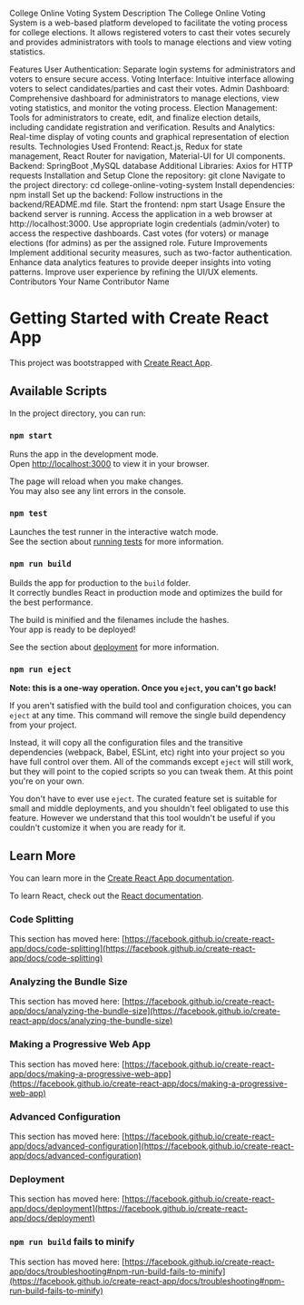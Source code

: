 College Online Voting System
Description
The College Online Voting System is a web-based platform developed to facilitate the voting process for college elections. It allows registered voters to cast their votes securely and provides administrators with tools to manage elections and view voting statistics.

Features
User Authentication: Separate login systems for administrators and voters to ensure secure access.
Voting Interface: Intuitive interface allowing voters to select candidates/parties and cast their votes.
Admin Dashboard: Comprehensive dashboard for administrators to manage elections, view voting statistics, and monitor the voting process.
Election Management: Tools for administrators to create, edit, and finalize election details, including candidate registration and verification.
Results and Analytics: Real-time display of voting counts and graphical representation of election results.
Technologies Used
Frontend: React.js, Redux for state management, React Router for navigation, Material-UI for UI components.
Backend: SpringBoot ,MySQL database
Additional Libraries: Axios for HTTP requests
Installation and Setup
Clone the repository: git clone <repository-url>
Navigate to the project directory: cd college-online-voting-system
Install dependencies: npm install
Set up the backend: Follow instructions in the backend/README.md file.
Start the frontend: npm start
Usage
Ensure the backend server is running.
Access the application in a web browser at http://localhost:3000.
Use appropriate login credentials (admin/voter) to access the respective dashboards.
Cast votes (for voters) or manage elections (for admins) as per the assigned role.
Future Improvements
Implement additional security measures, such as two-factor authentication.
Enhance data analytics features to provide deeper insights into voting patterns.
Improve user experience by refining the UI/UX elements.
Contributors
Your Name
Contributor Name


# Getting Started with Create React App

This project was bootstrapped with [Create React App](https://github.com/facebook/create-react-app).

## Available Scripts

In the project directory, you can run:

### `npm start`

Runs the app in the development mode.\
Open [http://localhost:3000](http://localhost:3000) to view it in your browser.

The page will reload when you make changes.\
You may also see any lint errors in the console.

### `npm test`

Launches the test runner in the interactive watch mode.\
See the section about [running tests](https://facebook.github.io/create-react-app/docs/running-tests) for more information.

### `npm run build`

Builds the app for production to the `build` folder.\
It correctly bundles React in production mode and optimizes the build for the best performance.

The build is minified and the filenames include the hashes.\
Your app is ready to be deployed!

See the section about [deployment](https://facebook.github.io/create-react-app/docs/deployment) for more information.

### `npm run eject`

**Note: this is a one-way operation. Once you `eject`, you can't go back!**

If you aren't satisfied with the build tool and configuration choices, you can `eject` at any time. This command will remove the single build dependency from your project.

Instead, it will copy all the configuration files and the transitive dependencies (webpack, Babel, ESLint, etc) right into your project so you have full control over them. All of the commands except `eject` will still work, but they will point to the copied scripts so you can tweak them. At this point you're on your own.

You don't have to ever use `eject`. The curated feature set is suitable for small and middle deployments, and you shouldn't feel obligated to use this feature. However we understand that this tool wouldn't be useful if you couldn't customize it when you are ready for it.

## Learn More

You can learn more in the [Create React App documentation](https://facebook.github.io/create-react-app/docs/getting-started).

To learn React, check out the [React documentation](https://reactjs.org/).

### Code Splitting

This section has moved here: [https://facebook.github.io/create-react-app/docs/code-splitting](https://facebook.github.io/create-react-app/docs/code-splitting)

### Analyzing the Bundle Size

This section has moved here: [https://facebook.github.io/create-react-app/docs/analyzing-the-bundle-size](https://facebook.github.io/create-react-app/docs/analyzing-the-bundle-size)

### Making a Progressive Web App

This section has moved here: [https://facebook.github.io/create-react-app/docs/making-a-progressive-web-app](https://facebook.github.io/create-react-app/docs/making-a-progressive-web-app)

### Advanced Configuration

This section has moved here: [https://facebook.github.io/create-react-app/docs/advanced-configuration](https://facebook.github.io/create-react-app/docs/advanced-configuration)

### Deployment

This section has moved here: [https://facebook.github.io/create-react-app/docs/deployment](https://facebook.github.io/create-react-app/docs/deployment)

### `npm run build` fails to minify

This section has moved here: [https://facebook.github.io/create-react-app/docs/troubleshooting#npm-run-build-fails-to-minify](https://facebook.github.io/create-react-app/docs/troubleshooting#npm-run-build-fails-to-minify)
